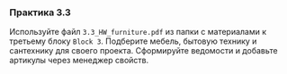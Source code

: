 ### Практика 3.3

Используйте файл `3.3_HW_furniture.pdf` из папки с материалами к третьему блоку `Block 3`. Подберите мебель, бытовую технику и сантехнику для своего проекта. Сформируйте ведомости и добавьте артикулы через менеджер свойств.
